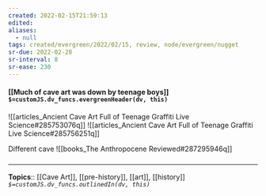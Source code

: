 ```yaml
---
created: 2022-02-15T21:59:13 
edited: 
aliases:
  - null
tags: created/evergreen/2022/02/15, review, node/evergreen/nugget
sr-due: 2022-02-28
sr-interval: 8
sr-ease: 230
---
```


#### [[Much of cave art was down by teenage boys]] `$=customJS.dv_funcs.evergreenHeader(dv, this)`
![[articles_Ancient Cave Art Full of Teenage Graffiti  Live Science#285753076q]]
![[articles_Ancient Cave Art Full of Teenage Graffiti  Live Science#285756251q]]

Different cave
![[books_The Anthropocene Reviewed#287295946q]]

### <hr class="footnote"/>

**Topics**:: [[Cave Art]], [[pre-history]], [[art]], [[history]]
*`$=customJS.dv_funcs.outlinedIn(dv, this)`*
